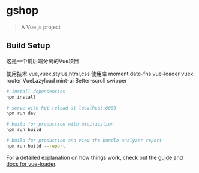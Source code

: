 # gshop

> A Vue.js project

## Build Setup
这是一个前后端分离的Vue项目

使用技术
    vue,vuex,stylus,html,css
使用库
    moment date-fns vue-loader vuex router
    VueLazyload mint-ui Better-scroll swipper


``` bash
# install dependencies
npm install

# serve with hot reload at localhost:8080
npm run dev

# build for production with minification
npm run build

# build for production and view the bundle analyzer report
npm run build --report
```

For a detailed explanation on how things work, check out the [guide](http://vuejs-templates.github.io/webpack/) and [docs for vue-loader](http://vuejs.github.io/vue-loader).
